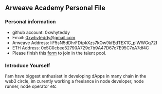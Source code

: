 ## Arweave Academy Personal File

### Personal information

- github account: 0xwhyteddy
- Email: 0xwhyteddy@gmail.com
- Arweave Address: IiF5sN5dDhrFDtpkXzs7kOw9kfEdTEX1C_plWWGq72I
- ETH Address: 0x5C0cbee52790A729c7b9A47D67c7E95C7eA7df4C
- Please finish this [form](https://docs.google.com/forms/d/e/1FAIpQLSfWA5fIIcBgmRppm3jNz5vmf9Mai_QMVil-2pO4r7YKn_Zhtw/viewform?usp=sf_link) to join in the talent pool.

### Introduce Yourself
i'am have biggest enthusiast in developing dApps in many chain in the web3 circle, im curently working a freelance in node developer, node runner, node operator etc